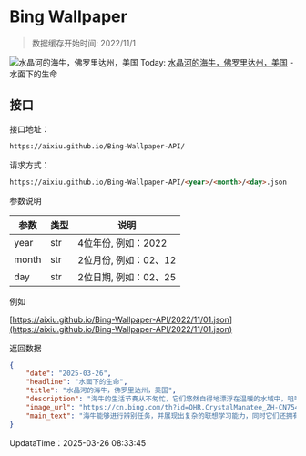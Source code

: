 # Bing Wallpaper

> 数据缓存开始时间: 2022/11/1

![水晶河的海牛，佛罗里达州，美国](https://cn.bing.com/th?id=OHR.CrystalManatee_ZH-CN7547286414_1920x1080.webp)
Today: [水晶河的海牛，佛罗里达州，美国](https://cn.bing.com/th?id=OHR.CrystalManatee_ZH-CN7547286414_1920x1080.webp) - 水面下的生命

## 接口

接口地址：

```html
https://aixiu.github.io/Bing-Wallpaper-API/
```

请求方式：

```html
https://aixiu.github.io/Bing-Wallpaper-API/<year>/<month>/<day>.json
```

参数说明

| 参数 | 类型 | 说明 |
| - | - | - |
| year | str | 4位年份, 例如：2022 |
| month | str | 2位月份, 例如：02、12 |
| day | str | 2位日期, 例如：02、25 |

例如

[https://aixiu.github.io/Bing-Wallpaper-API/2022/11/01.json](https://aixiu.github.io/Bing-Wallpaper-API/2022/11/01.json)

返回数据

```json
{
    "date": "2025-03-26",
    "headline": "水面下的生命",
    "title": "水晶河的海牛，佛罗里达州，美国",
    "description": "海牛的生活节奏从不匆忙，它们悠然自得地漂浮在温暖的水域中，咀嚼着海草，静静地度过数百万年的岁月。然而，尽管它们天性温顺，却正面临严峻的生存威胁。为此，每年 3 月的最后一个星期三被定为海牛感恩日，旨在提高人们对海牛保护的意识。",
    "image_url": "https://cn.bing.com/th?id=OHR.CrystalManatee_ZH-CN7547286414_1920x1080.webp",
    "main_text": "海牛能够进行辨别任务，并展现出复杂的联想学习能力，同时它们还拥有良好的长期记忆。"
}
```

UpdataTime：2025-03-26 08:33:45
